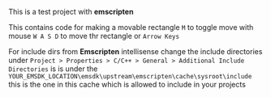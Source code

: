 This is a test project with **emscripten**

This contains code for making a movable rectangle
`M` to toggle move with mouse 
`W A S D` to move thr rectangle or `Arrow Keys`


For include dirs from **Emscripten** intellisense change the include directories under `Project > Properties > C/C++ > General > Additional Include Directories` 
is is under the `YOUR_EMSDK_LOCATION\emsdk\upstream\emscripten\cache\sysroot\include`
this is the one in this cache which is allowed to include in your projects